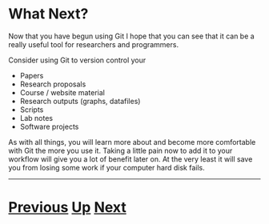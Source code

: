 ---
---

# What Next?

Now that you have begun using Git I hope that you can see
that it can be a really useful tool for researchers and programmers.

Consider using Git to version control your

* Papers
* Research proposals
* Course / website material
* Research outputs (graphs, datafiles)
* Scripts
* Lab notes
* Software projects

As with all things, you will learn more about and become more comfortable
with Git the more you use it. Taking a little pain now to add it to
your workflow will give you a lot of benefit later on. 
At the very least it
will save you from losing some work if your computer hard disk fails.

***

# [Previous](../pull) [Up](../README) [Next](../README)
